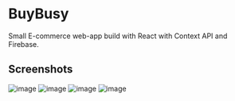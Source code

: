 # BuyBusy

Small E-commerce web-app build with React with Context API and Firebase.

## Screenshots
![image](https://github.com/anuragsharma50/BuyBusy/assets/59228106/e728c5b0-2555-4e4c-bc26-915cf782ed38)
![image](https://github.com/anuragsharma50/BuyBusy/assets/59228106/d4eb0816-3a2e-44e5-9122-acfc6157f8cc)
![image](https://github.com/anuragsharma50/BuyBusy/assets/59228106/8a1898d6-3fdf-492b-a3ea-049c3171bec6)
![image](https://github.com/anuragsharma50/BuyBusy/assets/59228106/ae13088d-aff3-4a84-88df-e581ca852dc4)
